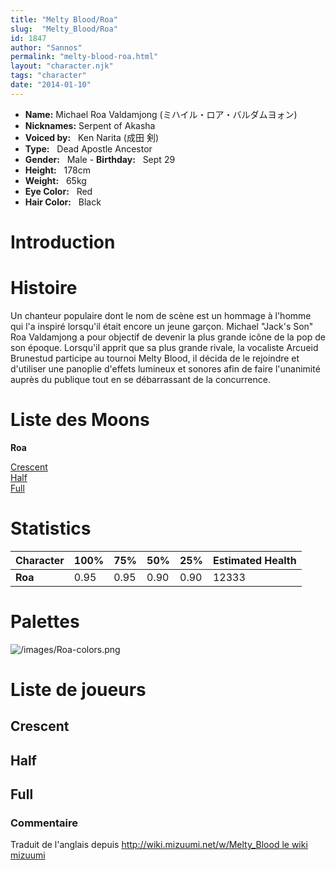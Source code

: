 ```yaml
---
title: "Melty Blood/Roa"
slug:  "Melty_Blood/Roa"
id: 1847
author: "Sannos"
permalink: "melty-blood-roa.html"
layout: "character.njk"
tags: "character"
date: "2014-01-10"
---
```


- **Name:** Michael Roa Valdamjong (ミハイル・ロア・バルダムヨォン)
- **Nicknames:** Serpent of Akasha  
- **Voiced by:**   Ken Narita (成田 剣)
- **Type:**   Dead Apostle Ancestor
- **Gender:**   Male  - **Birthday:**   Sept 29
- **Height:**   178cm
- **Weight:**   65kg
- **Eye Color:**   Red
- **Hair Color:**   Black


# Introduction

# Histoire

Un chanteur populaire dont le nom de scène est un hommage à l'homme qui
l'a inspiré lorsqu'il était encore un jeune garçon. Michael "Jack's Son"
Roa Valdamjong a pour objectif de devenir la plus grande icône de la pop
de son époque. Lorsqu'il apprit que sa plus grande rivale, la vocaliste
Arcueid Brunestud participe au tournoi Melty Blood, il décida de le
rejoindre et d'utiliser une panoplie d'effets lumineux et sonores afin
de faire l'unanimité auprès du publique tout en se débarrassant de la
concurrence.

# Liste des Moons

**Roa**

[Crescent](melty-blood-roa-crescent-moon.html)  
[Half](melty-blood-roa-half-moon.html)  
[Full](melty-blood-roa-full-moon.html)  

# Statistics

| Character | 100% | 75%  | 50%  | 25%  | Estimated Health |
|-----------|------|------|------|------|------------------|
| **Roa**   | 0.95 | 0.95 | 0.90 | 0.90 | 12333            |

# Palettes

![](/images/Roa-colors.png "/images/Roa-colors.png")

# Liste de joueurs

## Crescent

## Half

## Full

### Commentaire

Traduit de l'anglais depuis [http://wiki.mizuumi.net/w/Melty_Blood le
wiki
mizuumi](http://wiki.mizuumi.net/w/Melty_Blood_le_wiki_mizuumi)


